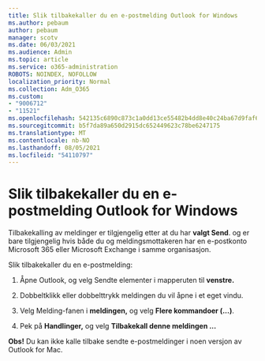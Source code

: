 ```yaml
---
title: Slik tilbakekaller du en e-postmelding Outlook for Windows
ms.author: pebaum
author: pebaum
manager: scotv
ms.date: 06/03/2021
ms.audience: Admin
ms.topic: article
ms.service: o365-administration
ROBOTS: NOINDEX, NOFOLLOW
localization_priority: Normal
ms.collection: Adm_O365
ms.custom:
- "9006712"
- "11521"
ms.openlocfilehash: 542135c6890c873c1a0dd13ce55482b4dd8e40c24ba67d9faf6bd10151de8302
ms.sourcegitcommit: b5f7da89a650d2915dc652449623c78be6247175
ms.translationtype: MT
ms.contentlocale: nb-NO
ms.lasthandoff: 08/05/2021
ms.locfileid: "54110797"
---
```

# <a name="how-to-recall-an-email-message-in-outlook-for-windows"></a>Slik tilbakekaller du en e-postmelding Outlook for Windows

Tilbakekalling av meldinger er tilgjengelig etter at du har **valgt Send**. og er bare tilgjengelig hvis både du og meldingsmottakeren har en e-postkonto Microsoft 365 eller Microsoft Exchange i samme organisasjon. 

Slik tilbakekaller du en e-postmelding:

1. Åpne Outlook, og velg Sendte elementer i mapperuten til **venstre.**

1. Dobbeltklikk eller dobbelttrykk meldingen du vil åpne i et eget vindu.

1. Velg Melding-fanen i **meldingen,** og velg **Flere kommandoer (...)**.

1. Pek på **Handlinger,** og velg **Tilbakekall denne meldingen ...**

**Obs!** Du kan ikke kalle tilbake sendte e-postmeldinger i noen versjon av Outlook for Mac.